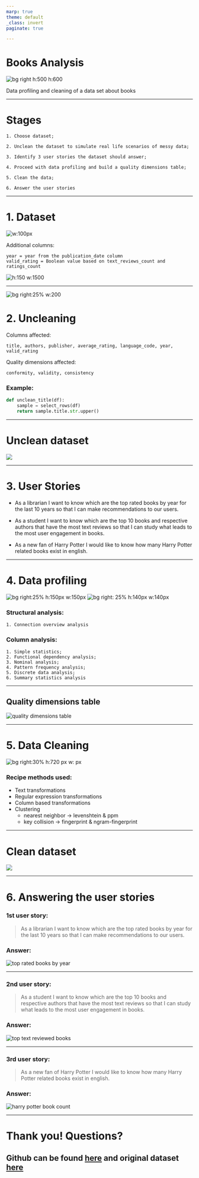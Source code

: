 ```yaml
---
marp: true
theme: default
_class: invert
paginate: true

---
```


# Books Analysis 

![bg right h:500 h:600][goodreads]

Data profiling and cleaning of a data set about books


---

<!-- footer: 'Data Management 1 • Prof. Dr. Ajinkya Prabhune • Ashish Chouhan • Std: Gonçalo Coutinho • Id: 11016322' -->
<!-- _class: lead -->

# Stages

    1. Choose dataset;

    2. Unclean the dataset to simulate real life scenarios of messy data;

    3. Identify 3 user stories the dataset should answer;

    4. Proceed with data profiling and build a quality dimensions table;

    5. Clean the data;

    6. Answer the user stories

---

# 1. Dataset

![w:100px][kaggle duck]

Additional columns:

    year = year from the publication_date column
    valid_rating = Boolean value based on text_reviews_count and ratings_count

![h:150 w:1500][dataframe]

---

![bg right:25% w:200][pandas]

# 2. Uncleaning

Columns affected:

    title, authors, publisher, average_rating, language_code, year, valid_rating

Quality dimensions affected:

    conformity, validity, consistency

### Example:

```python
def unclean_title(df):
    sample = select_rows(df)
    return sample.title.str.upper()
```

---

# **Unclean dataset**

![][unclean books]

---

# 3. User Stories

- As a librarian I want to know which are the top rated books by year for the last 10 years so that I can make recommendations to our users.

- As a student I want to know which are the top 10 books and respective authors that have the most text reviews so that I can study what leads to the most user engagement in books.

- As a new fan of Harry Potter I would like to know how many Harry Potter related books exist in english.

---

# 4. Data profiling

![bg right:25% h:150px  w:150px][talend]
![bg right: 25% h:140px  w:140px][mysql]

### Structural analysis:

    1. Connection overview analysis

### Column analysis:

    1. Simple statistics;
    2. Functional dependency analysis;
    3. Nominal analysis;
    4. Pattern frequency analysis;
    5. Discrete data analysis;
    6. Summary statistics analysis

---
<!-- _footer: .-->

## **Quality dimensions table**

![quality dimensions table]

---

# 5. Data Cleaning

![bg right:30% h:720 px  w: px][openrefine]

### Recipe methods used:

- Text transformations
- Regular expression transformations
- Column based transformations
- Clustering
    - nearest neighbor -> levenshtein & ppm
    - key collision -> fingerprint & ngram-fingerprint

---

# **Clean dataset**

![][clean books]

---


# 6. Answering the user stories

### 1st user story:

>As a librarian I want to know which are the top rated books by year for the last 10 years so that I can make recommendations to our users.

### Answer:

![top rated books by year]

---

### 2nd user story:

>As a student I want to know which are the top 10 books and respective authors that have the most text reviews so that I can study what leads to the most user engagement in books.

### Answer:

![top text reviewed books]

---

### 3rd user story:

>As a new fan of Harry Potter I would like to know how many Harry Potter related books exist in english.

### Answer:

![harry potter book count]

---

# Thank you! Questions? <!--fit-->
## Github can be found [here][github] and original dataset [here][kaggle]


[//]: # (These are reference links they get stripped out when the markdown processor does its job)
   [github]: <https://github.com/GoncaloCoutinho/Data-Management-Project>
   [kaggle]: <https://www.kaggle.com/jealousleopard/goodreadsbooks>
   [top rated books by year]: https://s3.us-west-2.amazonaws.com/secure.notion-static.com/a560fe56-324f-4a64-8ac0-e1c9c9a8df93/top_rated_books_by_year.png?X-Amz-Algorithm=AWS4-HMAC-SHA256&X-Amz-Content-Sha256=UNSIGNED-PAYLOAD&X-Amz-Credential=AKIAT73L2G45EIPT3X45%2F20220315%2Fus-west-2%2Fs3%2Faws4_request&X-Amz-Date=20220315T202639Z&X-Amz-Expires=86400&X-Amz-Signature=3569ebb39db31c7fa6b4ab7ab75c087fa2086ea46864b1c98806b928069f46e5&X-Amz-SignedHeaders=host&response-content-disposition=filename%20%3D%22top_rated_books_by_year.png%22&x-id=GetObject
   [top text reviewed books]: https://s3.us-west-2.amazonaws.com/secure.notion-static.com/3f85fea2-df2c-4791-8024-f5e5ba04e49d/top_text_reviewed_books.png?X-Amz-Algorithm=AWS4-HMAC-SHA256&X-Amz-Content-Sha256=UNSIGNED-PAYLOAD&X-Amz-Credential=AKIAT73L2G45EIPT3X45%2F20220315%2Fus-west-2%2Fs3%2Faws4_request&X-Amz-Date=20220315T202636Z&X-Amz-Expires=86400&X-Amz-Signature=8768d19906355451f7c8fbc4cda140a901fb7086225c129b04b02c085fb25c91&X-Amz-SignedHeaders=host&response-content-disposition=filename%20%3D%22top_text_reviewed_books.png%22&x-id=GetObject
   [harry potter book count]: https://s3.us-west-2.amazonaws.com/secure.notion-static.com/8750621c-4584-4084-8e68-85c81b2d32d6/how_many_harry_potter_books.png?X-Amz-Algorithm=AWS4-HMAC-SHA256&X-Amz-Content-Sha256=UNSIGNED-PAYLOAD&X-Amz-Credential=AKIAT73L2G45EIPT3X45%2F20220315%2Fus-west-2%2Fs3%2Faws4_request&X-Amz-Date=20220315T202647Z&X-Amz-Expires=86400&X-Amz-Signature=34a9e4c6c427cd44a021eaa8c01f7c11384814065cd48bb9404896163375f4dc&X-Amz-SignedHeaders=host&response-content-disposition=filename%20%3D%22how_many_harry_potter_books.png%22&x-id=GetObject
   [kaggle duck]: https://s3.us-west-2.amazonaws.com/secure.notion-static.com/97d4d81f-b955-4fda-8968-18fcbd3c10e8/kaggle_duck.png?X-Amz-Algorithm=AWS4-HMAC-SHA256&X-Amz-Content-Sha256=UNSIGNED-PAYLOAD&X-Amz-Credential=AKIAT73L2G45EIPT3X45%2F20220315%2Fus-west-2%2Fs3%2Faws4_request&X-Amz-Date=20220315T123458Z&X-Amz-Expires=86400&X-Amz-Signature=da31769be5f4808e1306a558655ef6e8c8fe5dfc844642e9d08fad27ae4c496c&X-Amz-SignedHeaders=host&response-content-disposition=filename%20%3D%22kaggle_duck.png%22&x-id=GetObject
   [mysql]: https://s3.us-west-2.amazonaws.com/secure.notion-static.com/ab99b483-f5db-4d59-b4d9-cdbe8df274e9/mysql3.png?X-Amz-Algorithm=AWS4-HMAC-SHA256&X-Amz-Content-Sha256=UNSIGNED-PAYLOAD&X-Amz-Credential=AKIAT73L2G45EIPT3X45%2F20220315%2Fus-west-2%2Fs3%2Faws4_request&X-Amz-Date=20220315T123453Z&X-Amz-Expires=86400&X-Amz-Signature=c06f88ff0a7485d1c210b7ca22251d3b82b320692c631a596469260676cfacf4&X-Amz-SignedHeaders=host&response-content-disposition=filename%20%3D%22mysql3.png%22&x-id=GetObject
   [openrefine]: https://s3.us-west-2.amazonaws.com/secure.notion-static.com/71d70795-3987-4242-b3d0-2245c40c3429/recipe.png?X-Amz-Algorithm=AWS4-HMAC-SHA256&X-Amz-Content-Sha256=UNSIGNED-PAYLOAD&X-Amz-Credential=AKIAT73L2G45EIPT3X45%2F20220315%2Fus-west-2%2Fs3%2Faws4_request&X-Amz-Date=20220315T123424Z&X-Amz-Expires=86400&X-Amz-Signature=c3b57b1fcb476af4d16141eb041edcce6a433755fca5bb13a9456cd1d05029bf&X-Amz-SignedHeaders=host&response-content-disposition=filename%20%3D%22recipe.png%22&x-id=GetObject
   [talend]: https://s3.us-west-2.amazonaws.com/secure.notion-static.com/cd36659d-0831-4161-b549-5cbb1981f529/talend2.png?X-Amz-Algorithm=AWS4-HMAC-SHA256&X-Amz-Content-Sha256=UNSIGNED-PAYLOAD&X-Amz-Credential=AKIAT73L2G45EIPT3X45%2F20220315%2Fus-west-2%2Fs3%2Faws4_request&X-Amz-Date=20220315T123448Z&X-Amz-Expires=86400&X-Amz-Signature=d9c684861997882d8e79ed62693dced834d86146a0702ec71fc953fc815db5e5&X-Amz-SignedHeaders=host&response-content-disposition=filename%20%3D%22talend2.png%22&x-id=GetObject
   [goodreads]:https://s3.us-west-2.amazonaws.com/secure.notion-static.com/baac07f1-97da-4689-b217-9599a4a8364c/goodreads.jpg?X-Amz-Algorithm=AWS4-HMAC-SHA256&X-Amz-Content-Sha256=UNSIGNED-PAYLOAD&X-Amz-Credential=AKIAT73L2G45EIPT3X45%2F20220315%2Fus-west-2%2Fs3%2Faws4_request&X-Amz-Date=20220315T123433Z&X-Amz-Expires=86400&X-Amz-Signature=af17abb8164cdb44c9f308b89a1003043a3fa0f9709df2aeb50494f0d7efd853&X-Amz-SignedHeaders=host&response-content-disposition=filename%20%3D%22goodreads.jpg%22&x-id=GetObject
   [dataframe]: https://s3.us-west-2.amazonaws.com/secure.notion-static.com/df3fd137-d1ae-4eac-9f52-eb928b4875c3/original_df.png?X-Amz-Algorithm=AWS4-HMAC-SHA256&X-Amz-Content-Sha256=UNSIGNED-PAYLOAD&X-Amz-Credential=AKIAT73L2G45EIPT3X45%2F20220315%2Fus-west-2%2Fs3%2Faws4_request&X-Amz-Date=20220315T123429Z&X-Amz-Expires=86400&X-Amz-Signature=267af09ea00f0312fe27329a918849bebc3b8dab687196f048934f09250146c2&X-Amz-SignedHeaders=host&response-content-disposition=filename%20%3D%22original_df.png%22&x-id=GetObject
   [quality dimensions table]: https://s3.us-west-2.amazonaws.com/secure.notion-static.com/c65e908b-6e67-4f07-8c63-3f13837ec93e/quality_dimensions.png?X-Amz-Algorithm=AWS4-HMAC-SHA256&X-Amz-Content-Sha256=UNSIGNED-PAYLOAD&X-Amz-Credential=AKIAT73L2G45EIPT3X45%2F20220315%2Fus-west-2%2Fs3%2Faws4_request&X-Amz-Date=20220315T123901Z&X-Amz-Expires=86400&X-Amz-Signature=f5d3b587930000f902a44cf68583e17fae58fef8c89a254918ef2ef69a02c24d&X-Amz-SignedHeaders=host&response-content-disposition=filename%20%3D%22quality_dimensions.png%22&x-id=GetObject
   [clean books]: https://s3.us-west-2.amazonaws.com/secure.notion-static.com/99878e63-8d0d-44c1-b053-a7d8369143a5/clean_books.png?X-Amz-Algorithm=AWS4-HMAC-SHA256&X-Amz-Content-Sha256=UNSIGNED-PAYLOAD&X-Amz-Credential=AKIAT73L2G45EIPT3X45%2F20220315%2Fus-west-2%2Fs3%2Faws4_request&X-Amz-Date=20220315T202509Z&X-Amz-Expires=86400&X-Amz-Signature=1997d954991c83c509027fe33cc8170631ed80d6d793aebd153982e14553fd11&X-Amz-SignedHeaders=host&response-content-disposition=filename%20%3D%22clean_books.png%22&x-id=GetObject
   [unclean books]: https://s3.us-west-2.amazonaws.com/secure.notion-static.com/d160a86d-2ac4-4958-a675-deb397431280/unclean_books.png?X-Amz-Algorithm=AWS4-HMAC-SHA256&X-Amz-Content-Sha256=UNSIGNED-PAYLOAD&X-Amz-Credential=AKIAT73L2G45EIPT3X45%2F20220315%2Fus-west-2%2Fs3%2Faws4_request&X-Amz-Date=20220315T202512Z&X-Amz-Expires=86400&X-Amz-Signature=ef9e6809f2af5e861fbcfc9385da5ebaca4ce404c0c1f8b1e831d514d57fc0ec&X-Amz-SignedHeaders=host&response-content-disposition=filename%20%3D%22unclean_books.png%22&x-id=GetObject
   [pandas]: https://upload.wikimedia.org/wikipedia/commons/thumb/e/ed/Pandas_logo.svg/2560px-Pandas_logo.svg.png